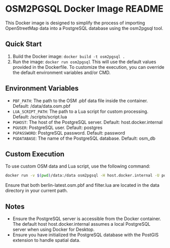 # OSM2PGSQL Docker Image README
This Docker image is designed to simplify the process of importing OpenStreetMap data into a PostgreSQL database using the osm2pgsql tool.

## Quick Start
1. Build the Docker image: `docker build -t osm2pgsql .`
2. Run the image: `docker run osm2pgsql` 
   This will use the default values provided in the Dockerfile. To customize the execution, you can override the default environment variables and/or CMD.

## Environment Variables
- `PBF_PATH`: The path to the OSM .pbf data file inside the container. Default: /data/data.osm.pbf
- `LUA_SCRIPT_PATH`: The path to a Lua script for custom processing. Default: /scripts/script.lua
- `PGHOST`: The host of the PostgreSQL server. Default: host.docker.internal
- `PGUSER`: PostgreSQL user. Default: postgres
- `PGPASSWORD`: PostgreSQL password. Default: password
- `PGDATABASE`: The name of the PostgreSQL database. Default: osm_db

## Custom Execution
To use custom OSM data and Lua script, use the following command:
```bash
docker run -v $(pwd)/data:/data osm2pgsql -H host.docker.internal -U postgres -d osmberlin -O flex -S /data/filter.lua /data/berlin-latest.osm.pbf
```
Ensure that both berlin-latest.osm.pbf and filter.lua are located in the data directory in your current path.

## Notes
- Ensure the PostgreSQL server is accessible from the Docker container. The default host host.docker.internal assumes a local PostgreSQL server when using Docker for Desktop.
- Ensure you have initialized the PostgreSQL database with the PostGIS extension to handle spatial data.